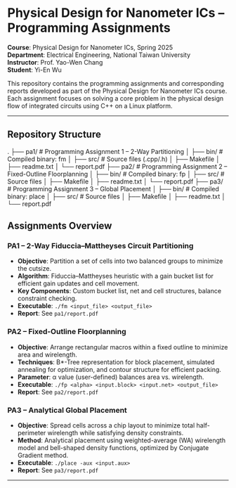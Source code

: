 
# Physical Design for Nanometer ICs – Programming Assignments

**Course**: Physical Design for Nanometer ICs, Spring 2025  
**Department**: Electrical Engineering, National Taiwan University  
**Instructor**: Prof. Yao-Wen Chang  
**Student**: Yi-En Wu

This repository contains the programming assignments and corresponding reports developed as part of the Physical Design for Nanometer ICs course. Each assignment focuses on solving a core problem in the physical design flow of integrated circuits using C++ on a Linux platform.

---

## Repository Structure

.
├── pa1/ # Programming Assignment 1 – 2-Way Partitioning
│ ├── bin/ # Compiled binary: fm
│ ├── src/ # Source files (.cpp/.h)
│ ├── Makefile
│ ├── readme.txt
│ └── report.pdf
├── pa2/ # Programming Assignment 2 – Fixed-Outline Floorplanning
│ ├── bin/ # Compiled binary: fp
│ ├── src/ # Source files
│ ├── Makefile
│ ├── readme.txt
│ └── report.pdf
├── pa3/ # Programming Assignment 3 – Global Placement
│ ├── bin/ # Compiled binary: place
│ ├── src/ # Source files
│ ├── Makefile
│ ├── readme.txt
│ └── report.pdf

## Assignments Overview

### PA1 – 2-Way Fiduccia–Mattheyses Circuit Partitioning
- **Objective**: Partition a set of cells into two balanced groups to minimize the cutsize.
- **Algorithm**: Fiduccia–Mattheyses heuristic with a gain bucket list for efficient gain updates and cell movement.
- **Key Components**: Custom bucket list, net and cell structures, balance constraint checking.
- **Executable**: `./fm <input_file> <output_file>`
- **Report**: See `pa1/report.pdf`

### PA2 – Fixed-Outline Floorplanning
- **Objective**: Arrange rectangular macros within a fixed outline to minimize area and wirelength.
- **Techniques**: B*-Tree representation for block placement, simulated annealing for optimization, and contour structure for efficient packing.
- **Parameter**: α value (user-defined) balances area vs. wirelength.
- **Executable**: `./fp <alpha> <input.block> <input.net> <output_file>`
- **Report**: See `pa2/report.pdf`

### PA3 – Analytical Global Placement
- **Objective**: Spread cells across a chip layout to minimize total half-perimeter wirelength while satisfying density constraints.
- **Method**: Analytical placement using weighted-average (WA) wirelength model and bell-shaped density functions, optimized by Conjugate Gradient method.
- **Executable**: `./place -aux <input.aux>`
- **Report**: See `pa3/report.pdf`

---
